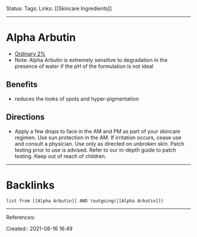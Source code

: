 Status: 
Tags: 
Links: [[Skincare Ingredients]]
___
# Alpha Arbutin
- [Ordinary 2%](https://theordinary.deciem.com/product/rdn-alpha-arbutin-2pct-ha-30ml)
- Note: Alpha Arbutin is extremely sensitive to degradation in the presence of water if the pH of the formulation is not ideal
## Benefits
- reduces the looks of spots and hyper-pigmentation
## Directions
- Apply a few drops to face in the AM and PM as part of your skincare regimen. Use sun protection in the AM. If irritation occurs, cease use and consult a physician. Use only as directed on unbroken skin. Patch testing prior to use is advised. Refer to our in-depth guide to patch testing. Keep out of reach of children.
___
# Backlinks
```dataview
list from [[Alpha Arbutin]] AND !outgoing([[Alpha Arbutin]])
```
___
References:

Created:: 2021-08-16 16:49
